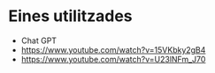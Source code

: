 # Eines utilitzades
- Chat GPT
- https://www.youtube.com/watch?v=15VKbky2gB4
- https://www.youtube.com/watch?v=U23lNFm_J70
